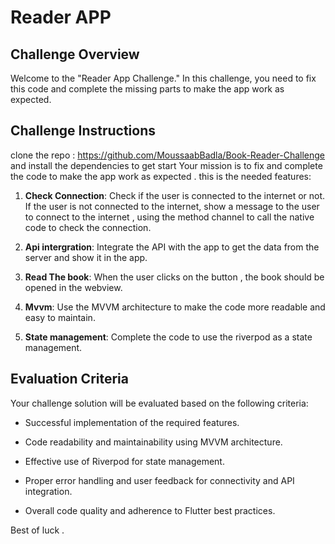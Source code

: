 # Reader APP

## Challenge Overview
Welcome to the "Reader App Challenge." In this challenge, you need to fix this code and complete the missing parts to make the app work as expected.




## Challenge Instructions

clone the repo : https://github.com/MoussaabBadla/Book-Reader-Challenge
and install the dependencies  to get start 
Your mission is to fix and complete the code to make the app work as expected . 
this is the needed features: 

1. **Check Connection**: Check if the user is connected to the internet or not. If the user is not connected to the internet, show a message to the user to connect to the internet , using the method channel to call the native code to check the connection.

2. **Api intergration**: Integrate the API with the app to get the data from the server and show it in the app.

3. **Read The book**: When the user clicks on the button , the book should be opened in the webview.

4. **Mvvm**: Use the MVVM architecture to make the code more readable and easy to maintain.

5. **State management**: Complete the code to use the riverpod as a state management.


## Evaluation Criteria
Your challenge solution will be evaluated based on the following criteria:

 - Successful implementation of the required features.
 
 - Code readability and maintainability using MVVM architecture.
   
 - Effective use of Riverpod for state management.
   
 - Proper error handling and user feedback for connectivity and API integration.
   
 - Overall code quality and adherence to Flutter best practices.

Best of luck . 


